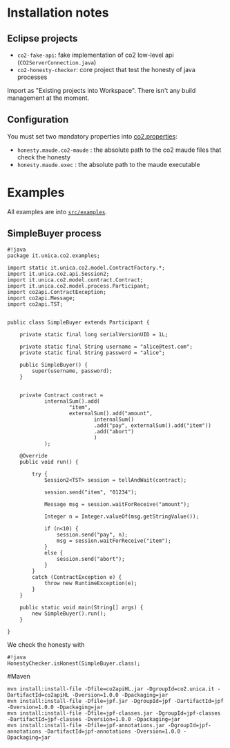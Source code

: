 # Installation notes #
## Eclipse projects ##
* `co2-fake-api`: fake implementation of co2 low-level api (`CO2ServerConnection.java`)
* `co2-honesty-checker`: core project that test the honesty of java processes

Import as "Existing projects into Workspace". There isn't any build management at the moment.

## Configuration ##
You must set two mandatory properties into [co2.properties](/co2-honesty-checker/src/main/resources/co2.properties):

* `honesty.maude.co2-maude` : the absolute path to the co2 maude files that check the honesty
* `honesty.maude.exec` : the absolute path to the maude executable

# Examples #
All examples are into [`src/examples`](co2-honesty-checker/src/examples/).

## SimpleBuyer process ##
```
#!java
package it.unica.co2.examples;

import static it.unica.co2.model.ContractFactory.*;
import it.unica.co2.api.Session2;
import it.unica.co2.model.contract.Contract;
import it.unica.co2.model.process.Participant;
import co2api.ContractException;
import co2api.Message;
import co2api.TST;


public class SimpleBuyer extends Participant {

	private static final long serialVersionUID = 1L;
	
	private static final String username = "alice@test.com";
	private static final String password = "alice";
	
	public SimpleBuyer() {
		super(username, password);
	}

	
	private Contract contract = 
			internalSum().add(
					"item",
					externalSum().add("amount",
							internalSum()
							.add("pay", externalSum().add("item"))
							.add("abort")
							)
			);
	
	@Override
	public void run() {
		
		try {
			Session2<TST> session = tellAndWait(contract);
			
			session.send("item", "01234");
			
			Message msg = session.waitForReceive("amount");
			
			Integer n = Integer.valueOf(msg.getStringValue());
			
			if (n<10) {
				session.send("pay", n);
				msg = session.waitForReceive("item");
			}
			else {
				session.send("abort");
			}
		}
		catch (ContractException e) {
			throw new RuntimeException(e);
		}
	}

	public static void main(String[] args) {
		new SimpleBuyer().run();
	}

}
```
We check the honesty with
```
#!java
HonestyChecker.isHonest(SimpleBuyer.class);
```

#Maven
```
mvn install:install-file -Dfile=co2apiHL.jar -DgroupId=co2.unica.it -DartifactId=co2apiHL -Dversion=1.0.0 -Dpackaging=jar
mvn install:install-file -Dfile=jpf.jar -DgroupId=jpf -DartifactId=jpf -Dversion=1.0.0 -Dpackaging=jar
mvn install:install-file -Dfile=jpf-classes.jar -DgroupId=jpf-classes -DartifactId=jpf-classes -Dversion=1.0.0 -Dpackaging=jar
mvn install:install-file -Dfile=jpf-annotations.jar -DgroupId=jpf-annotations -DartifactId=jpf-annotations -Dversion=1.0.0 -Dpackaging=jar
```

